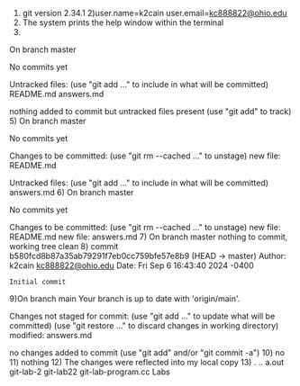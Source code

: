 1) git version 2.34.1
2)user.name=k2cain
user.email=kc888822@ohio.edu
3) The system prints the help window within the terminal
4)
On branch master

No commits yet

Untracked files:
  (use "git add <file>..." to include in what will be committed)
        README.md
        answers.md

nothing added to commit but untracked files present (use "git add" to track)
5) 
On branch master

No commits yet

Changes to be committed:
  (use "git rm --cached <file>..." to unstage)
        new file:   README.md

Untracked files:
  (use "git add <file>..." to include in what will be committed)
        answers.md
6) 
On branch master

No commits yet

Changes to be committed:
  (use "git rm --cached <file>..." to unstage)
        new file:   README.md
        new file:   answers.md
7) 
On branch master
nothing to commit, working tree clean
8)
commit b580fcd8b87a35ab79291f7eb0cc759bfe57e8b9 (HEAD -> master)
Author: k2cain <kc888822@ohio.edu>
Date:   Fri Sep 6 16:43:40 2024 -0400

    Initial commit
9)On branch main
Your branch is up to date with 'origin/main'.

Changes not staged for commit:
  (use "git add <file>..." to update what will be committed)
  (use "git restore <file>..." to discard changes in working directory)
        modified:   answers.md

no changes added to commit (use "git add" and/or "git commit -a")
10) no
11) nothing
12) The changes were reflected into my local copy
13) .  ..  a.out  git-lab-2  git-lab22  git-lab-program.cc	Labs
